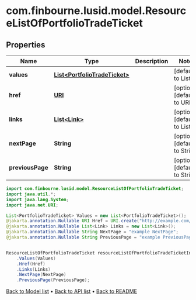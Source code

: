 # com.finbourne.lusid.model.ResourceListOfPortfolioTradeTicket

## Properties

Name | Type | Description | Notes
------------ | ------------- | ------------- | -------------
**values** | [**List&lt;PortfolioTradeTicket&gt;**](PortfolioTradeTicket.md) |  | [default to List<PortfolioTradeTicket>]
**href** | [**URI**](URI.md) |  | [optional] [default to URI]
**links** | [**List&lt;Link&gt;**](Link.md) |  | [optional] [default to List<Link>]
**nextPage** | **String** |  | [optional] [default to String]
**previousPage** | **String** |  | [optional] [default to String]

```java
import com.finbourne.lusid.model.ResourceListOfPortfolioTradeTicket;
import java.util.*;
import java.lang.System;
import java.net.URI;

List<PortfolioTradeTicket> Values = new List<PortfolioTradeTicket>();
@jakarta.annotation.Nullable URI Href = URI.create("http://example.com/Href");
@jakarta.annotation.Nullable List<Link> Links = new List<Link>();
@jakarta.annotation.Nullable String NextPage = "example NextPage";
@jakarta.annotation.Nullable String PreviousPage = "example PreviousPage";


ResourceListOfPortfolioTradeTicket resourceListOfPortfolioTradeTicketInstance = new ResourceListOfPortfolioTradeTicket()
    .Values(Values)
    .Href(Href)
    .Links(Links)
    .NextPage(NextPage)
    .PreviousPage(PreviousPage);
```


[Back to Model list](../README.md#documentation-for-models) &#8226; [Back to API list](../README.md#documentation-for-api-endpoints) &#8226; [Back to README](../README.md)
